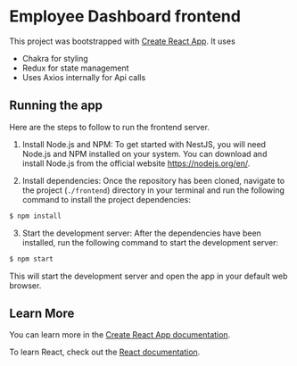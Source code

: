 # Employee Dashboard frontend

This project was bootstrapped with [Create React App](https://github.com/facebook/create-react-app). It uses

- Chakra for styling
- Redux for state management
- Uses Axios internally for Api calls

## Running the app

Here are the steps to follow to run the frontend server.

1. Install Node.js and NPM: To get started with NestJS, you will need Node.js and NPM installed on your system. You can download and install Node.js from the official website https://nodejs.org/en/.

2. Install dependencies: Once the repository has been cloned, navigate to the project (`./frontend`) directory in your terminal and run the following command to install the project dependencies:

```bash
$ npm install
```

3. Start the development server: After the dependencies have been installed, run the following command to start the development server:

```bash
$ npm start
```

This will start the development server and open the app in your default web browser.

## Learn More

You can learn more in the [Create React App documentation](https://facebook.github.io/create-react-app/docs/getting-started).

To learn React, check out the [React documentation](https://reactjs.org/).
